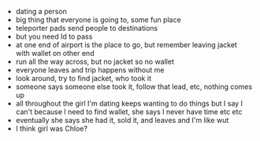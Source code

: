 - dating a person
- big thing that everyone is going to, some fun place
- teleporter pads send people to destinations
- but you need Id to pass
- at one end of airport is the place to go, but remember leaving jacket with wallet on other end
- run all the way across, but no jacket so no wallet
- everyone leaves and trip happens without me
- look around, try to find jacket, who took it
- someone says someone else took it, follow that lead, etc, nothing comes up
- all throughout the girl I'm dating keeps wanting to do things but I say I can't because I need to find wallet, she says I never have time etc etc
- eventually she says she had it, sold it, and leaves and I'm like wut
- I think girl was Chloe?